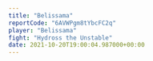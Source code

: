 ```yaml
---
title: "Belissama"
reportCode: "6AVWPgm8tYbcFC2q"
player: "Belissama"
fight: "Hydross the Unstable"
date: 2021-10-20T19:00:04.987000+00:00
---
```

